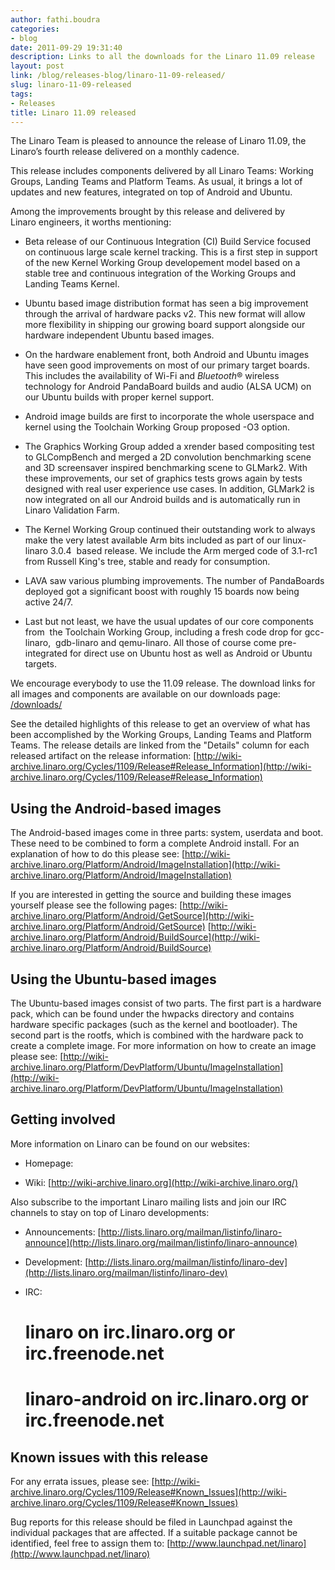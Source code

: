 ```yaml
---
author: fathi.boudra
categories:
- blog
date: 2011-09-29 19:31:40
description: Links to all the downloads for the Linaro 11.09 release
layout: post
link: /blog/releases-blog/linaro-11-09-released/
slug: linaro-11-09-released
tags:
- Releases
title: Linaro 11.09 released
---
```


The Linaro Team is pleased to announce the release of Linaro 11.09, the Linaro’s fourth release delivered on a monthly cadence.

This release includes components delivered by all Linaro Teams: Working Groups, Landing Teams and Platform Teams. As usual, it brings a lot of updates and new features, integrated on top of Android and Ubuntu.

Among the improvements brought by this release and delivered by Linaro engineers, it worths mentioning:

  * Beta release of our Continuous Integration (CI) Build Service focused on continuous large scale kernel tracking. This is a first step in support of the new Kernel Working Group developement model based on a stable tree and continuous integration of the Working Groups and Landing Teams Kernel.


  * Ubuntu based image distribution format has seen a big improvement through the arrival of hardware packs v2. This new format will allow more flexibility in shipping our growing board support alongside our hardware independent Ubuntu based images.


  * On the hardware enablement front, both Android and Ubuntu images have seen good improvements on most of our primary target boards. This includes the availability of Wi-Fi and _Bluetooth_® wireless technology for Android PandaBoard builds and audio (ALSA UCM) on our Ubuntu builds with proper kernel support.


  * Android image builds are first to incorporate the whole userspace and kernel using the Toolchain Working Group proposed -O3 option.


  * The Graphics Working Group added a xrender based compositing test to GLCompBench and merged a 2D convolution benchmarking scene and 3D screensaver inspired benchmarking scene to GLMark2. With these improvements, our set of graphics tests grows again by tests designed with real user experience use cases. In addition, GLMark2 is now integrated on all our Android builds and is automatically run in Linaro Validation Farm.


  * The Kernel Working Group continued their outstanding work to always make the very latest available Arm bits included as part of our linux-linaro 3.0.4  based release. We include the Arm merged code of 3.1-rc1 from Russell King's tree, stable and ready for consumption.


  * LAVA saw various plumbing improvements. The number of PandaBoards deployed got a significant boost with roughly 15 boards now being active 24/7.


  * Last but not least, we have the usual updates of our core components from  the Toolchain Working Group, including a fresh code drop for gcc-linaro,  gdb-linaro and qemu-linaro. All those of course come pre-integrated for direct use on Ubuntu host as well as Android or Ubuntu targets.


We encourage everybody to use the 11.09 release. The download links for all images and components are available on our downloads page:
[/downloads/](/downloads/)

See the detailed highlights of this release to get an overview of what has been accomplished by the Working Groups, Landing Teams and Platform Teams.
The release details are linked from the "Details" column for each released artifact on the release information:
[http://wiki-archive.linaro.org/Cycles/1109/Release#Release_Information](http://wiki-archive.linaro.org/Cycles/1109/Release#Release_Information)


## Using the Android-based images


The Android-based images come in three parts: system, userdata and boot. These need to be combined to form a complete Android install. For an explanation of how to do this please see:
[http://wiki-archive.linaro.org/Platform/Android/ImageInstallation](http://wiki-archive.linaro.org/Platform/Android/ImageInstallation)

If you are interested in getting the source and building these images yourself please see the following pages:
[http://wiki-archive.linaro.org/Platform/Android/GetSource](http://wiki-archive.linaro.org/Platform/Android/GetSource)
[http://wiki-archive.linaro.org/Platform/Android/BuildSource](http://wiki-archive.linaro.org/Platform/Android/BuildSource)


## Using the Ubuntu-based images


The Ubuntu-based images consist of two parts. The first part is a hardware pack, which can be found under the hwpacks directory and contains hardware specific packages (such as the kernel and bootloader). The second part is the rootfs, which is combined with the hardware pack to create a complete image. For more information on how to create an image please see:
[http://wiki-archive.linaro.org/Platform/DevPlatform/Ubuntu/ImageInstallation](http://wiki-archive.linaro.org/Platform/DevPlatform/Ubuntu/ImageInstallation)

## Getting involved


More information on Linaro can be found on our websites:

* Homepage:
    [](/)

* Wiki:
    [http://wiki-archive.linaro.org](http://wiki-archive.linaro.org/)

Also subscribe to the important Linaro mailing lists and join our IRC channels to stay on top of Linaro developments:

* Announcements:
    [http://lists.linaro.org/mailman/listinfo/linaro-announce](http://lists.linaro.org/mailman/listinfo/linaro-announce)

* Development:
    [http://lists.linaro.org/mailman/listinfo/linaro-dev](http://lists.linaro.org/mailman/listinfo/linaro-dev)

* IRC:
    # linaro on irc.linaro.org or irc.freenode.net
    # linaro-android on irc.linaro.org or irc.freenode.net

## Known issues with this release

For any errata issues, please see:
[http://wiki-archive.linaro.org/Cycles/1109/Release#Known_Issues](http://wiki-archive.linaro.org/Cycles/1109/Release#Known_Issues)

Bug reports for this release should be filed in Launchpad against the individual packages that are affected. If a suitable package cannot be identified, feel free to assign them to:
[http://www.launchpad.net/linaro](http://www.launchpad.net/linaro)
